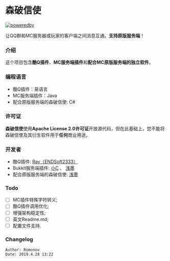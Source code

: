 # 森破信使 
[![poweredby](https://s.r-ay.cn/svg.php?color=FF69B4&title=提供支持&content=幻创Indev)](https://pacin.dev "前往幻创Indev官网")  

让QQ群和MC服务器或玩家的客户端之间消息互通。**支持原版服务端**！  

### 介绍 
这个项目包含**酷Q插件**、**MC服务端插件**和**配合MC原版服务端的独立软件**。 

### 编程语言 
* 酷Q插件：易语言 
* MC服务端插件：Java 
* 配合原版服务端的森破信使: C# 

### 许可证 
**森破信使**使用**Apache License 2.0许可证**开放源代码，但在此基础上，您不能将森破信使及其衍生软件用于**任何**商业用途。

### 开发者 
* 酷Q插件: [Ray（ENDSoft2333）](https://r-ay.cn/ "前往ENDsoft233的个人站点")
* Bukkit服务端插件: [小C](https://ltlec.cn/ "前往小C的个人站点") 、 [浅墨](https://www.qian.moe/ "前往浅墨的个人站点")
* 配合原版服务端的森破信使: [浅墨](https://www.qian.moe/ "前往浅墨的个人站点")

### Todo
- [ ] MC插件特殊字符转义; 
- [ ] 酷Q插件调用优化; 
- [ ] 增强架构稳定性; 
- [ ] 英文Readme.md; 
- [ ] 配置文件支持. 

### Changelog
```
Author: Romonov
Date: 2019.4.28 13:22
```
